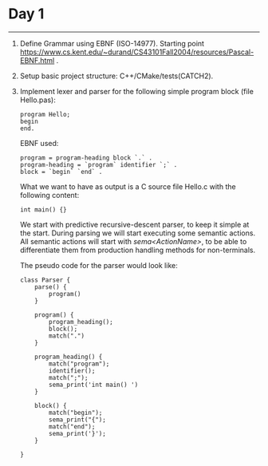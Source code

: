 # Day 1

------

1. Define Grammar using EBNF (ISO-14977). Starting point https://www.cs.kent.edu/~durand/CS43101Fall2004/resources/Pascal-EBNF.html .

1. Setup basic project structure: C++/CMake/tests(CATCH2).

1. Implement lexer and parser for the following simple program block (file Hello.pas):

    ```
    program Hello;
    begin
    end.
    ```

    EBNF used:

    ```
    program = program-heading block `.` .
    program-heading = `program` identifier `;` .
    block = `begin` `end` .
    ```

    What we want to have as output is a C source file Hello.c with the following content:

    ```
    int main() {}
    ```

    We start with predictive recursive-descent parser, to keep it simple at the start.
    During parsing we will start executing some semantic actions.
    All semantic actions will start with *sema\<ActionName\>*, to be able to differentiate them from production handling methods for non-terminals.

    The pseudo code for the parser would look like:

    ```
    class Parser {
        parse() {
            program()
        }

        program() {
            program_heading();
            block();
            match(".")
        }

        program_heading() {
            match("program");
            identifier();
            match(";");
            sema_print('int main() ')
        }

        block() {
            match("begin");
            sema_print("{");
            match("end");
            sema_print('}');
        }

    }
    ```